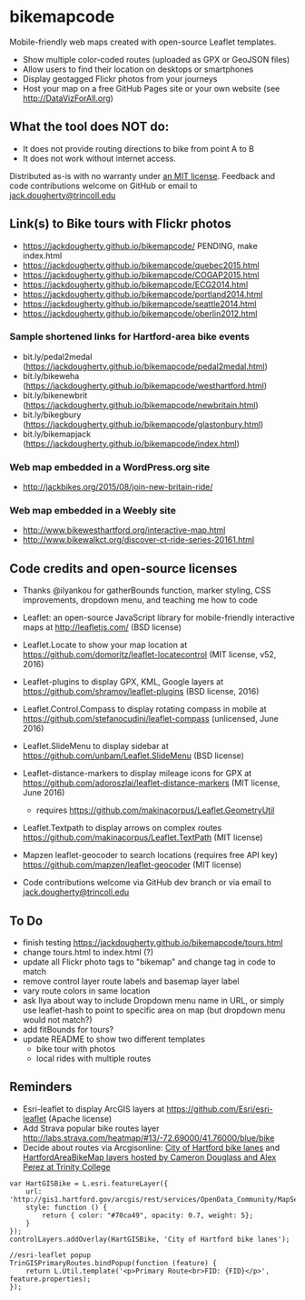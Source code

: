 bikemapcode
===========

Mobile-friendly web maps created with open-source Leaflet templates.
- Show multiple color-coded routes (uploaded as GPX or GeoJSON files)
- Allow users to find their location on desktops or smartphones
- Display geotagged Flickr photos from your journeys
- Host your map on a free GitHub Pages site or your own website (see http://DataVizForAll.org)

## What the tool does NOT do:
- It does not provide routing directions to bike from point A to B
- It does not work without internet access.

Distributed as-is with no warranty under [an MIT license](https://raw.githubusercontent.com/JackDougherty/bikemapcode/master/LICENSE). Feedback and code contributions welcome on GitHub or email to [jack.dougherty@trincoll.edu](mailto:jack.dougherty@trincoll.edu)

## Link(s) to Bike tours with Flickr photos
- https://jackdougherty.github.io/bikemapcode/   PENDING, make index.html
- https://jackdougherty.github.io/bikemapcode/quebec2015.html
- https://jackdougherty.github.io/bikemapcode/COGAP2015.html
- https://jackdougherty.github.io/bikemapcode/ECG2014.html
- https://jackdougherty.github.io/bikemapcode/portland2014.html
- https://jackdougherty.github.io/bikemapcode/seattle2014.html
- https://jackdougherty.github.io/bikemapcode/oberlin2012.html

### Sample shortened links for Hartford-area bike events
- bit.ly/pedal2medal (https://jackdougherty.github.io/bikemapcode/pedal2medal.html)
- bit.ly/bikeweha (https://jackdougherty.github.io/bikemapcode/westhartford.html)
- bit.ly/bikenewbrit (https://jackdougherty.github.io/bikemapcode/newbritain.html)
- bit.ly/bikegbury (https://jackdougherty.github.io/bikemapcode/glastonbury.html)
- bit.ly/bikemapjack (https://jackdougherty.github.io/bikemapcode/index.html)

### Web map embedded in a WordPress.org site
- http://jackbikes.org/2015/08/join-new-britain-ride/

### Web map embedded in a Weebly site
- http://www.bikewesthartford.org/interactive-map.html
- http://www.bikewalkct.org/discover-ct-ride-series-20161.html

## Code credits and open-source licenses
- Thanks @ilyankou for gatherBounds function, marker styling, CSS improvements, dropdown menu, and teaching me how to code
- Leaflet: an open-source JavaScript library for mobile-friendly interactive maps at http://leafletjs.com/ (BSD license)
- Leaflet.Locate to show your map location at https://github.com/domoritz/leaflet-locatecontrol (MIT license, v52, 2016)
- Leaflet-plugins to display GPX, KML, Google layers at https://github.com/shramov/leaflet-plugins (BSD license, 2016)
- Leaflet.Control.Compass to display rotating compass in mobile at https://github.com/stefanocudini/leaflet-compass (unlicensed, June 2016)
- Leaflet.SlideMenu to display sidebar at https://github.com/unbam/Leaflet.SlideMenu (BSD license)
- Leaflet-distance-markers to display mileage icons for GPX at https://github.com/adoroszlai/leaflet-distance-markers (MIT license, June 2016)
  - requires https://github.com/makinacorpus/Leaflet.GeometryUtil
- Leaflet.Textpath to display arrows on complex routes https://github.com/makinacorpus/Leaflet.TextPath (MIT license)
- Mapzen leaflet-geocoder to search locations (requires free API key) https://github.com/mapzen/leaflet-geocoder (MIT license)

- Code contributions welcome via GitHub dev branch or via email to [jack.dougherty@trincoll.edu](mailto:jack.dougherty@trincoll.edu)


## To Do
- finish testing https://jackdougherty.github.io/bikemapcode/tours.html
- change tours.html to index.html (?)
- update all Flickr photo tags to "bikemap" and change tag in code to match
- remove control layer route labels and basemap layer label
- vary route colors in same location
- ask Ilya about way to include Dropdown menu name in URL, or simply use leaflet-hash to point to specific area on map (but dropdown menu would not match?)
- add fitBounds for tours?
- update README to show two different templates
  - bike tour with photos
  - local rides with multiple routes

## Reminders
- Esri-leaflet to display ArcGIS layers at https://github.com/Esri/esri-leaflet (Apache license)
- Add Strava popular bike routes layer http://labs.strava.com/heatmap/#13/-72.69000/41.76000/blue/bike
- Decide about routes via Arcgisonline: [City of Hartford bike lanes](http://gis1.hartford.gov/arcgis/rest/services/OpenData_Community/MapServer/9) and [HartfordAreaBikeMap layers hosted by Cameron Douglass and Alex Perez at Trinity College](http://services1.arcgis.com/5rblLCKLgS4Td60j/arcgis/rest/services/)

```
var HartGISBike = L.esri.featureLayer({
	url: 'http://gis1.hartford.gov/arcgis/rest/services/OpenData_Community/MapServer/9',
	style: function () {
		return { color: "#70ca49", opacity: 0.7, weight: 5};
	}
});
controlLayers.addOverlay(HartGISBike, 'City of Hartford bike lanes');

//esri-leaflet popup
TrinGISPrimaryRoutes.bindPopup(function (feature) {
   	return L.Util.template('<p>Primary Route<br>FID: {FID}</p>', feature.properties);
});
```
